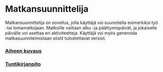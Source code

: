 # Matkansuunnittelija
Matkansuunnittelija on sovellus, jolla käyttäjä voi suunnitella esimerkiksi työ -tai lomamatkojaan. Matkoille valitaan alku -ja päättymispäivät, ja jokaiselle päivälle voi asettaa eri aktiviteetteja. Käyttäjä voi myös generoida matkasuunnitelmistaan siistit tulostettavat versiot.

### [Aiheen kuvaus](dokumentaatio/aiheenKuvausJaRakenne.md)

### [Tuntikirjanpito](dokumentaatio/tuntikirjanpito.md)